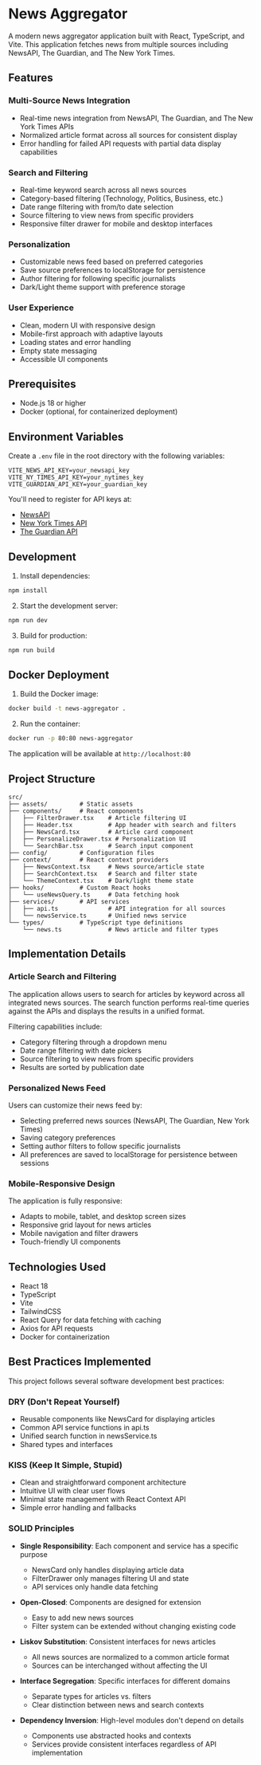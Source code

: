 # News Aggregator

A modern news aggregator application built with React, TypeScript, and Vite. This application fetches news from multiple sources including NewsAPI, The Guardian, and The New York Times.

## Features

### Multi-Source News Integration

- Real-time news integration from NewsAPI, The Guardian, and The New York Times APIs
- Normalized article format across all sources for consistent display
- Error handling for failed API requests with partial data display capabilities

### Search and Filtering

- Real-time keyword search across all news sources
- Category-based filtering (Technology, Politics, Business, etc.)
- Date range filtering with from/to date selection
- Source filtering to view news from specific providers
- Responsive filter drawer for mobile and desktop interfaces

### Personalization

- Customizable news feed based on preferred categories
- Save source preferences to localStorage for persistence
- Author filtering for following specific journalists
- Dark/Light theme support with preference storage

### User Experience

- Clean, modern UI with responsive design
- Mobile-first approach with adaptive layouts
- Loading states and error handling
- Empty state messaging
- Accessible UI components

## Prerequisites

- Node.js 18 or higher
- Docker (optional, for containerized deployment)

## Environment Variables

Create a `.env` file in the root directory with the following variables:

```env
VITE_NEWS_API_KEY=your_newsapi_key
VITE_NY_TIMES_API_KEY=your_nytimes_key
VITE_GUARDIAN_API_KEY=your_guardian_key
```

You'll need to register for API keys at:

- [NewsAPI](https://newsapi.org/)
- [New York Times API](https://developer.nytimes.com/)
- [The Guardian API](https://open-platform.theguardian.com/)

## Development

1. Install dependencies:

```bash
npm install
```

2. Start the development server:

```bash
npm run dev
```

3. Build for production:

```bash
npm run build
```

## Docker Deployment

1. Build the Docker image:

```bash
docker build -t news-aggregator .
```

2. Run the container:

```bash
docker run -p 80:80 news-aggregator
```

The application will be available at `http://localhost:80`

## Project Structure

```
src/
├── assets/         # Static assets
├── components/     # React components
│   ├── FilterDrawer.tsx    # Article filtering UI
│   ├── Header.tsx          # App header with search and filters
│   ├── NewsCard.tsx        # Article card component
│   ├── PersonalizeDrawer.tsx # Personalization UI
│   └── SearchBar.tsx       # Search input component
├── config/         # Configuration files
├── context/        # React context providers
│   ├── NewsContext.tsx     # News source/article state
│   ├── SearchContext.tsx   # Search and filter state
│   └── ThemeContext.tsx    # Dark/light theme state
├── hooks/          # Custom React hooks
│   └── useNewsQuery.ts     # Data fetching hook
├── services/       # API services
│   ├── api.ts              # API integration for all sources
│   └── newsService.ts      # Unified news service
└── types/          # TypeScript type definitions
    └── news.ts             # News article and filter types
```

## Implementation Details

### Article Search and Filtering

The application allows users to search for articles by keyword across all integrated news sources. The search function performs real-time queries against the APIs and displays the results in a unified format.

Filtering capabilities include:

- Category filtering through a dropdown menu
- Date range filtering with date pickers
- Source filtering to view news from specific providers
- Results are sorted by publication date

### Personalized News Feed

Users can customize their news feed by:

- Selecting preferred news sources (NewsAPI, The Guardian, New York Times)
- Saving category preferences
- Setting author filters to follow specific journalists
- All preferences are saved to localStorage for persistence between sessions

### Mobile-Responsive Design

The application is fully responsive:

- Adapts to mobile, tablet, and desktop screen sizes
- Responsive grid layout for news articles
- Mobile navigation and filter drawers
- Touch-friendly UI components

## Technologies Used

- React 18
- TypeScript
- Vite
- TailwindCSS
- React Query for data fetching with caching
- Axios for API requests
- Docker for containerization

## Best Practices Implemented

This project follows several software development best practices:

### DRY (Don't Repeat Yourself)

- Reusable components like NewsCard for displaying articles
- Common API service functions in api.ts
- Unified search function in newsService.ts
- Shared types and interfaces

### KISS (Keep It Simple, Stupid)

- Clean and straightforward component architecture
- Intuitive UI with clear user flows
- Minimal state management with React Context API
- Simple error handling and fallbacks

### SOLID Principles

- **Single Responsibility**: Each component and service has a specific purpose

  - NewsCard only handles displaying article data
  - FilterDrawer only manages filtering UI and state
  - API services only handle data fetching

- **Open-Closed**: Components are designed for extension

  - Easy to add new news sources
  - Filter system can be extended without changing existing code

- **Liskov Substitution**: Consistent interfaces for news articles

  - All news sources are normalized to a common article format
  - Sources can be interchanged without affecting the UI

- **Interface Segregation**: Specific interfaces for different domains

  - Separate types for articles vs. filters
  - Clear distinction between news and search contexts

- **Dependency Inversion**: High-level modules don't depend on details
  - Components use abstracted hooks and contexts
  - Services provide consistent interfaces regardless of API implementation
